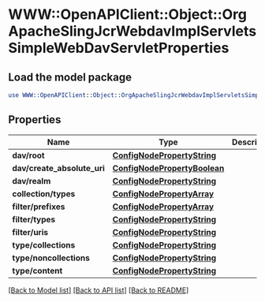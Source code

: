 # WWW::OpenAPIClient::Object::OrgApacheSlingJcrWebdavImplServletsSimpleWebDavServletProperties

## Load the model package
```perl
use WWW::OpenAPIClient::Object::OrgApacheSlingJcrWebdavImplServletsSimpleWebDavServletProperties;
```

## Properties
Name | Type | Description | Notes
------------ | ------------- | ------------- | -------------
**dav/root** | [**ConfigNodePropertyString**](ConfigNodePropertyString.md) |  | [optional] 
**dav/create_absolute_uri** | [**ConfigNodePropertyBoolean**](ConfigNodePropertyBoolean.md) |  | [optional] 
**dav/realm** | [**ConfigNodePropertyString**](ConfigNodePropertyString.md) |  | [optional] 
**collection/types** | [**ConfigNodePropertyArray**](ConfigNodePropertyArray.md) |  | [optional] 
**filter/prefixes** | [**ConfigNodePropertyArray**](ConfigNodePropertyArray.md) |  | [optional] 
**filter/types** | [**ConfigNodePropertyString**](ConfigNodePropertyString.md) |  | [optional] 
**filter/uris** | [**ConfigNodePropertyString**](ConfigNodePropertyString.md) |  | [optional] 
**type/collections** | [**ConfigNodePropertyString**](ConfigNodePropertyString.md) |  | [optional] 
**type/noncollections** | [**ConfigNodePropertyString**](ConfigNodePropertyString.md) |  | [optional] 
**type/content** | [**ConfigNodePropertyString**](ConfigNodePropertyString.md) |  | [optional] 

[[Back to Model list]](../README.md#documentation-for-models) [[Back to API list]](../README.md#documentation-for-api-endpoints) [[Back to README]](../README.md)


